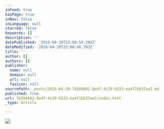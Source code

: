 ```yaml
---
inFeed: true
hasPage: true
inNav: false
inLanguage: null
starred: false
keywords: []
description: ''
datePublished: '2016-04-20T23:00:54.292Z'
dateModified: '2016-04-20T23:00:46.703Z'
title: ''
author: []
authors: []
publisher:
  name: null
  domain: null
  url: null
  favicon: null
sourcePath: _posts/2016-04-20-7b504602-8edf-4c29-b523-ea4f1bb37ae2.md
published: true
url: 7b504602-8edf-4c29-b523-ea4f1bb37ae2/index.html
_type: Article

---
```

![](https://the-grid-user-content.s3-us-west-2.amazonaws.com/0d51dbe6-83dc-4bef-a05a-d22809b94274.jpg)
